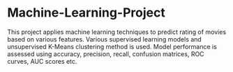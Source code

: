 # Machine-Learning-Project
This project applies machine learning techniques to predict  rating of movies based on various features. Various supervised learning models and unsupervised K-Means clustering method is used. Model performance is assessed using accuracy, precision, recall, confusion matrices, ROC curves, AUC scores etc.
